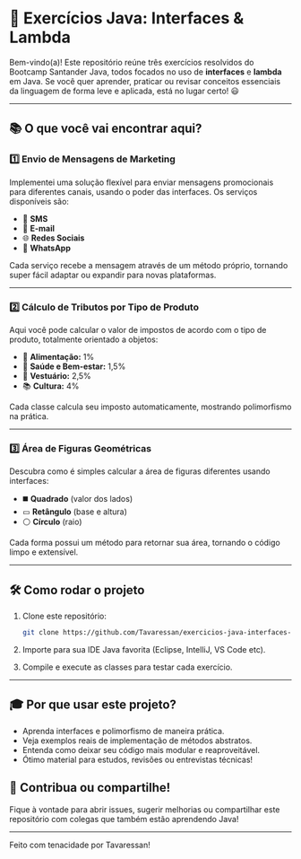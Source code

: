 # 🚀 Exercícios Java: Interfaces & Lambda

Bem-vindo(a)! Este repositório reúne três exercícios resolvidos do Bootcamp Santander Java, todos focados no uso de **interfaces** e **lambda** em Java. Se você quer aprender, praticar ou revisar conceitos essenciais da linguagem de forma leve e aplicada, está no lugar certo! 😃

---

## 📚 O que você vai encontrar aqui?

### 1️⃣ Envio de Mensagens de Marketing

Implementei uma solução flexível para enviar mensagens promocionais para diferentes canais, usando o poder das interfaces. Os serviços disponíveis são:

- 📱 **SMS**
- 📧 **E-mail**
- 🌐 **Redes Sociais**
- 💬 **WhatsApp**

Cada serviço recebe a mensagem através de um método próprio, tornando super fácil adaptar ou expandir para novas plataformas.

---

### 2️⃣ Cálculo de Tributos por Tipo de Produto

Aqui você pode calcular o valor de impostos de acordo com o tipo de produto, totalmente orientado a objetos:

- 🥗 **Alimentação:** 1%
- 💊 **Saúde e Bem-estar:** 1,5%
- 👕 **Vestuário:** 2,5%
- 📚 **Cultura:** 4%

Cada classe calcula seu imposto automaticamente, mostrando polimorfismo na prática.

---

### 3️⃣ Área de Figuras Geométricas

Descubra como é simples calcular a área de figuras diferentes usando interfaces:

- ◼️ **Quadrado** (valor dos lados)
- ▭ **Retângulo** (base e altura)
- ⚪ **Círculo** (raio)

Cada forma possui um método para retornar sua área, tornando o código limpo e extensível.

---

## 🛠️ Como rodar o projeto

1. Clone este repositório:
   ```bash
   git clone https://github.com/Tavaressan/exercicios-java-interfaces-e-lambda.git
   ```

2. Importe para sua IDE Java favorita (Eclipse, IntelliJ, VS Code etc).

3. Compile e execute as classes para testar cada exercício.

---

## 🎓 Por que usar este projeto?

- Aprenda interfaces e polimorfismo de maneira prática.
- Veja exemplos reais de implementação de métodos abstratos.
- Entenda como deixar seu código mais modular e reaproveitável.
- Ótimo material para estudos, revisões ou entrevistas técnicas!
  
## 🤝 Contribua ou compartilhe!

Fique à vontade para abrir issues, sugerir melhorias ou compartilhar este repositório com colegas que também estão aprendendo Java!

---

Feito com tenacidade por Tavaressan!
   
